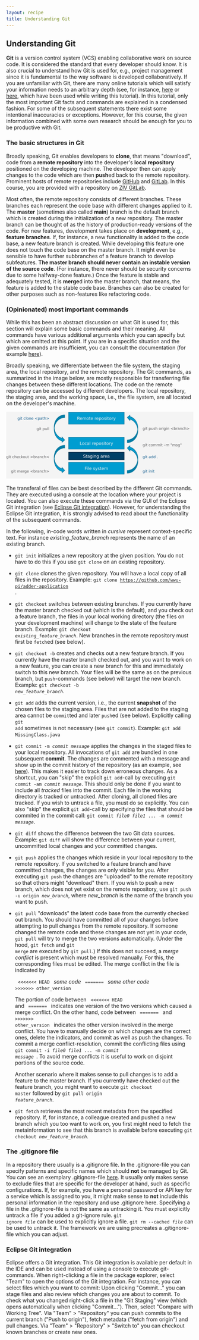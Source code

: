 ```yaml
---
layout: recipe
title: Understanding Git
---
```


## Understanding Git

**Git** is a version control system (VCS) enabling collaborative work on source code. It is considered the standard
that every developer should know. It is also crucial to understand how Git is used for, e.g., project management since
it is fundamental to the way software is developed collaboratively.
If you are unfamiliar with Git, there are many online tutorials which will satisfy
your information needs to an arbitrary depth (see, for instance, [here](https://try.github.io/) or
[here](https://www.atlassian.com/git/tutorials), which have been used while writing this tutorial).
In this tutorial, only the most important Git facts and commands are explained in a condensed fashion.
For some of the subsequent statements there exist some intentional inaccuracies or exceptions. However, for this course,
the given information combined with some own research should be enough for you to be productive with Git.


### The basic structures in Git
Broadly speaking, Git enables developers to **clone**, that means "download", code from a **remote repository** into
the developer's **local repository** positioned on the developing machine. The developer then can apply changes
to the code which are then **push**ed back to the remote repository. Prominent hosts of remote repositories include [GitHub](https://github.com/)
and [GitLab](https://about.gitlab.com/). In this course, you are provided with a repository on [ZIV GitLab](https://zivgitlab.uni-muenster.de/).

Most often, the remote repository consists of different branches. These branches each represent the code base with different
changes applied to it. The **master** (sometimes also called **main**) branch is the default branch which is created during the initialization of a new
repository. The master branch can be thought of as the history of production-ready versions of the code.
For new features, development takes place on **development**, e.g., **feature branches**. If, for instance, a new functionality is added to the
code base, a new feature branch is created. While developing this feature one does not touch the code base on the master branch.
It might even be sensible to have further subbranches of a feature branch to develop subfeatures.
**The master branch should never contain an instable version of the source code**. (For instance, there never should be
security concerns due to some halfway-done feature.) Once the feature is stable and adequately tested, it is **merge**d into the
master branch, that means, the feature is added to the stable code base. Branches can also be created for other purposes such as
non-features like refactoring code. 

### (Opinionated) most important commands
While this has been an abstract discussion on what Git is used for, this section will explain some basic commands and their
meaning. All commands have various additional arguments which you can specify but which are omitted at this point.
If you are in a specific situation and the given commands are insufficient, you can consult the documentation (for example
[here](https://git-scm.com/docs)).

Broadly speaking, we differentiate between the file system, the staging area, the local repository, and the remote repository. 
The Git commands, as summarized in the image below, are mostly responsible for transferring file changes between these
different locations. The code on the remote repository can be accessed by different developers. The local repository, the
staging area, and the working space, i.e., the file system, are all located on the developer's machine.

![The Git commands transfer file changes between different locations](images/GitSummary.png)

The transferal of files can be best described by the different Git commands. They are executed using a console at the location
where your project is located.
You can also execute these commands via the GUI of the Eclipse Git integration (see [Eclipse Git integration](#egit)). 
However, for understanding the Eclipse Git integration, it is strongly advised to read about the functionality
of the subsequent commands.

In the following, in-code words written in <i>cursive</i> represent context-specific text. For instance <i>existing_feature_branch</i> represents the name of
an existing branch.

* <code>git init</code> initializes a new repository at the given position. You do not have to do this if you
  use <code>git clone</code> on an existing repository.
* <code>git clone</code> clones the given repository. You will have a local copy of all files in the repository. 
  Example: <code>git clone https://github.com/wwu-pi/adder-application </code>.
* <code>git checkout</code> switches between existing branches. If you currently have the master branch checked out (which is the default),
  and you check out a feature branch, the files in your local working directory (the files on your development machine)
  will change to the state of the feature branch. Example: <code>git checkout <i>existing_feature_branch</i></code>. New branches in the
  remote repository must first be <code>fetch</code>ed (see below).
* <code>git checkout -b</code> creates and checks out a new feature branch. If you currently have the master branch checked out, and
  you want to work on a new feature, you can create a new branch for this and immediately switch to this new branch. Your
  files will be the same as on the previous branch, but <code>push</code>-commands (see below) will target the new branch. Example: <code>git checkout -b <i>new_feature_branch</i></code>.
* <code>git add</code> adds the current version, i.e., the current **snapshot** of the chosen files to the staging area. Files that are not added to the staging area cannot be <code>commit</code>ted and later <code>push</code>ed (see below).
  Explicitly calling <code>git add</code> sometimes is not necessary (see <code>git commit</code>). 
  Example: <code>git add MissingClass.java</code>
* <code>git commit -m <i>commit message</i></code> applies the changes in the staged files to your local repository. All invocations of <code>git add</code> are bundled in one subsequent **commit**.
  The changes are commented with a message and show up in the commit history of the repository (as an example, see
  [here](https://github.com/Z3Prover/z3/commits/master)).
  This makes it easier to track down erroneous changes. As a shortcut, you can "skip" the explicit <code>git add</code>-call by
  executing <code>git commit -am <i>commit message</i></code>. This should only be done if you want to include all
  <i>tracked</i> files into the commit. Each file in the working directory is tracked or untracked. After cloning, all cloned files are tracked. If you wish to untrack a file, you must
  do so explicitly. You can also "skip" the explicit <code>git add</code>-call by specifying the files that should be commited
  in the commit call: <code>git commit <i>file0</i> <i>file1</i> ... -m <i>commit message</i></code>.
* <code>git diff</code> shows the difference between the two Git data sources. Example: <code>git diff</code> will show
  the difference between your current, uncommitted local changes and your committed changes.
* <code>git push</code> applies the changes which reside in your local repository to the remote repository. If you switched
  to a feature branch and have committed changes, the changes are only visible for you. After executing <code>git push</code>
  the changes are "uploaded" to the remote repository so that others might "download" them. If you wish to push a new branch, 
  which does not yet exist on the remote repository, use <code>git push -u origin <i>new_branch</i></code>, where <i>new_branch</i>
  is the name of the branch you want to push.
* <code>git pull</code> "downloads" the latest code base from the currently checked out branch. You should have committed all of
  your changes before attempting to pull changes from the remote repository.
  If someone changed the remote code and these changes are not yet in your code, <code>git pull</code> will try to merge the
  two versions automatically. (Under the hood, <code>git fetch</code> and <code>git merge</code> are executed by <code>git pull</code>.) If this does not succeed, a <i>merge conflict</i> is present which must be resolved manually.
  For this, the corresponding files must be edited. The merge conflict in the file is indicated by

  <code> <<<<<<< HEAD </code> <i>some code</i>
  <code> ======= </code> <i>some other code</i>
  <code> >>>>>>> other_version </code>

  The portion of code between <code> <<<<<<< HEAD </code> and <code> ======= </code> indicates one version of the two versions
  which caused a merge conflict. On the other hand, code between <code> ======= </code> and <code> >>>>>>> other_version </code>
  indicates the other version involved in the merge conflict. You have to manually decide on which changes are the correct ones,
  delete the indicators, and commit as well as push the changes. To commit a merge conflict-resolution, commit the conflicting files using 
  <code>git commit -i <i>file0</i> <i>file1</i> ... -m <i>commit message</i> </code>.
  To avoid merge conflicts it is useful to work on disjoint portions of the source code.
  
  Another scenario where it makes sense to pull changes is to add a feature to the master branch. If you currently have
  checked out the feature branch, you might want to execute <code>git checkout master</code> followed by <code>git pull origin
  <i>feature_branch</i></code>.
* <code>git fetch</code> retrieves the most recent metadata from the specified repository. If, for instance, a colleague
  created and pushed a new branch which you too want to work on, you first might need to fetch the metainformation to see
  that this branch is available before executing <code>git checkout <i>new_feature_branch</i></code>.

### The .gitignore file
In a repository there usually is a .gitignore file. In the .gitignore-file you can specify patterns and specific names
which should **not** be managed by Git. You can see an exemplary .gitignore-file [here](https://github.com/wwu-pi/adder-application/blob/master/.gitignore).
It usually only makes sense to exclude files that are specific for the developer at hand, such as specific configurations. If, for example, you have
a personal password or API key for a service which is assigned to you, it might make sense to **not** include this personal information in the repository and use
.gitignore here. Specifying a file in the .gitignore-file is not the same as untracking it. You must explicitly untrack a file if you added a git-ignore rule.
 <code>git ignore <i>file</i></code> can be used to explicitly ignore a file. <code>git rm --cached <i>file</i></code> can be used to untrack it. 
The framework we are using precreates a .gitignore-file which you can adjust.


### <a id="egit" name="egit"></a> Eclipse Git integration
Eclipse offers a Git integration. This Git integration is available per default in the IDE and can be used instead of using
a console to execute git-commands.
When right-clicking a file in the package explorer, select "Team" to open the options of the Git integration. For instance,
you can select files which you want to commit: Upon clicking "Commit..." you can stage files and also review which changes 
you are about to commit. To check what you changed right-click a file in the "Git Staging" view (which opens automatically
when clicking "Commit..."). Then, select "Compare with Working Tree".
Via "Team" > "Repository" you can push commits to the current branch ("Push to origin"),
fetch metadata ("fetch from origin") and pull changes. Via "Team" > "Repository" > "Switch to" you can checkout known branches
or create new ones.
